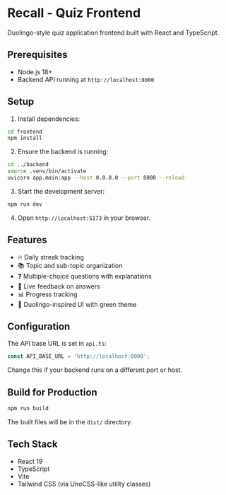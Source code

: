 # Recall - Quiz Frontend

Duolingo-style quiz application frontend built with React and TypeScript.

## Prerequisites

- Node.js 18+
- Backend API running at `http://localhost:8000`

## Setup

1. Install dependencies:
```bash
cd frontend
npm install
```

2. Ensure the backend is running:
```bash
cd ../backend
source .venv/bin/activate
uvicorn app.main:app --host 0.0.0.0 --port 8000 --reload
```

3. Start the development server:
```bash
npm run dev
```

4. Open `http://localhost:5173` in your browser.

## Features

- 🔥 Daily streak tracking
- 📚 Topic and sub-topic organization
- ❓ Multiple-choice questions with explanations
- 🎯 Live feedback on answers
- 📊 Progress tracking
- 🎨 Duolingo-inspired UI with green theme

## Configuration

The API base URL is set in `api.ts`:
```typescript
const API_BASE_URL = 'http://localhost:8000';
```

Change this if your backend runs on a different port or host.

## Build for Production

```bash
npm run build
```

The built files will be in the `dist/` directory.

## Tech Stack

- React 19
- TypeScript
- Vite
- Tailwind CSS (via UnoCSS-like utility classes)
